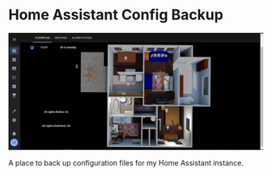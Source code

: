 # Home Assistant Config Backup
![Screenshot](https://github.com/lhassell/Home-AssistantConfig/blob/master/config/Screenshot.png)

A place to back up configuration files for my Home Assistant instance.
